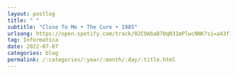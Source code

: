 ```yaml
---
layout: postlog
title: " "
subtitle: "Close To Me • The Cure • 1985"
urlsong: https://open.spotify.com/track/02C9AbaB70qN31mPlwcNNK?si=a43f1df73e084934
tag: Informatica
date: 2022-07-07
categories: blog
permalink: /:categories/:year/:month/:day/:title.html
---
```



